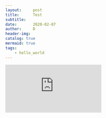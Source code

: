 ```yaml
---
layout:     post
title:      Test
subtitle:   
date:       2020-02-07
author:     D
header-img: 
catalog: true
mermaid: true
tags:
    - hello_world
---
```


<embed src="https://github.com/dm116/dm116.github.io/blob/master/assests/Guigumaster.pdf" type="application/pdf" />
